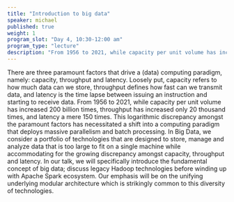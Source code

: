 ```yaml
---
title: "Introduction to big data"
speaker: michael
published: true
weight: 1
program_slot: "Day 4, 10:30-12:00 am"
program_type: "lecture"
description: "From 1956 to 2021, while capacity per unit volume has increased 200 billion times, throughput has increased only 20 thousand times, and latency a mere 150 times. This logarithmic discrepancy..."
---
```


There are three paramount factors that drive a (data) computing paradigm, namely: capacity, throughput and latency. Loosely put, capacity refers to how much data can we store, throughput defines how fast can we transmit data, and latency is the time lapse between issuing an instruction and starting to receive data. From 1956 to 2021, while capacity per unit volume has increased 200 billion times, throughput has increased only 20 thousand times, and latency a mere 150 times. This logarithmic discrepancy amongst the paramount factors has necessitated a shift into a computing paradigm that deploys massive parallelism and batch processing. In Big Data, we consider a portfolio of technologies that are designed to store, manage and analyze data that is too large to fit on a single machine while accommodating for the growing discrepancy amongst capacity, throughput and latency. In our talk, we will specifically introduce the fundamental concept of big data; discuss legacy Hadoop technologies before winding up with Apache Spark ecosystem. Our emphasis will be on the unifying underlying modular architecture which is strikingly common to this diversity of technologies.
